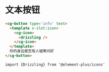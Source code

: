 # 文本按钮

```html
<cg-button type='info' text>
  <template v-slot:icon>
    <cg-icon>
      <drizzling />
    </cg-icon>
  </template>
  你的身边是否有人嘘寒问好
</cg-button>
```

```js-setup
import {Drizzling} from '@element-plus/icons'
```